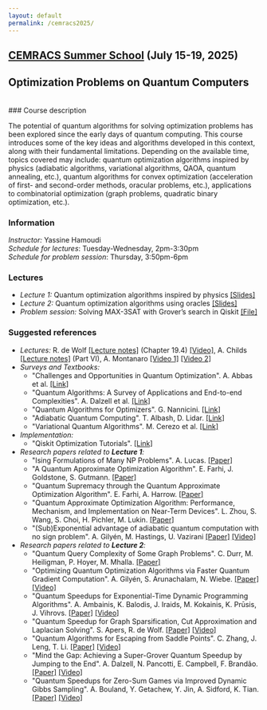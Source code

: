 ```yaml
---
layout: default
permalink: /cemracs2025/
---
```


## [CEMRACS Summer School](https://cemracs2025.math.cnrs.fr/en/) (July 15-19, 2025)
## **Optimization Problems on Quantum Computers**
<br/>
### Course description

The potential of quantum algorithms for solving optimization problems has been explored since the early days of quantum computing. This course introduces some of the key ideas and algorithms developed in this context, along with their fundamental limitations. Depending on the available time, topics covered may include: quantum optimization algorithms inspired by physics (adiabatic algorithms, variational algorithms, QAOA, quantum annealing, etc.), quantum algorithms for convex optimization (acceleration of first- and second-order methods, oracular problems, etc.), applications to combinatorial optimization (graph problems, quadratic binary optimization, etc.).

### Information

*Instructor:* Yassine Hamoudi   
*Schedule for lectures*: Tuesday-Wednesday, 2pm-3:30pm  
*Schedule for problem session*: Thursday, 3:50pm-6pm

### Lectures

* *Lecture 1:* Quantum optimization algorithms inspired by physics [[Slides]](/files/cemracs2025/Lecture1.pdf)
* *Lecture 2:* Quantum optimization algorithms using oracles [[Slides]](/files/cemracs2025/Lecture2.pdf)
* *Problem session:* Solving MAX-3SAT with Grover’s search in Qiskit [[File]](/files/cemracs2025/problem.pdf)

### Suggested references

* *Lectures:* R. de Wolf [[Lecture notes]](https://arxiv.org/abs/1907.09415v5) (Chapter 19.4) [[Video]](https://www.youtube.com/watch?v=1-2LIopvNIk), A. Childs [[Lecture notes]](http://www.cs.umd.edu/~amchilds/qa/) (Part VI), A. Montanaro [[Video 1]](https://youtu.be/Tt7w75zPHl4) [[Video 2]](https://youtu.be/U0ElXDpP8Vk)
* *Surveys and Textbooks:*
  - "Challenges and Opportunities in Quantum Optimization". A. Abbas et al. [[Link]](https://arxiv.org/abs/2312.02279)
  - "Quantum Algorithms: A Survey of Applications and End-to-end Complexities". A. Dalzell et al. [[Link]](https://arxiv.org/abs/2310.03011)
  - "Quantum Algorithms for Optimizers". G. Nannicini. [[Link]](https://arxiv.org/abs/2408.07086)
  - "Adiabatic Quantum Computing". T. Albash, D. Lidar. [[Link]](https://arxiv.org/abs/1611.04471)
  - "Variational Quantum Algorithms". M. Cerezo et al. [[Link]](https://arxiv.org/abs/2012.09265)
* *Implementation:*
  - "Qiskit Optimization Tutorials". [[Link]](https://qiskit-community.github.io/qiskit-optimization/tutorials/index.html)
* *Research papers related to **Lecture 1**:*
  - "Ising Formulations of Many NP Problems". A. Lucas. [[Paper]](https://arxiv.org/abs/1302.5843)
  - "A Quantum Approximate Optimization Algorithm". E. Farhi, J. Goldstone, S. Gutmann. [[Paper]](https://arxiv.org/abs/1411.4028)
  - "Quantum Supremacy through the Quantum Approximate Optimization Algorithm". E. Farhi, A. Harrow. [[Paper]](https://arxiv.org/abs/1602.07674)
  - "Quantum Approximate Optimization Algorithm: Performance, Mechanism, and Implementation on Near-Term Devices". L. Zhou, S. Wang, S. Choi, H. Pichler, M. Lukin. [[Paper]](https://arxiv.org/abs/1812.01041)
  - "(Sub)Exponential advantage of adiabatic quantum computation with no sign problem". A. Gilyén, M. Hastings, U. Vazirani [[Paper]](https://dl.acm.org/doi/10.1145/3406325.3451060) [[Video]](https://www.youtube.com/watch?v=i717nWWW3do)
* *Research papers related to **Lecture 2**:*
  - "Quantum Query Complexity of Some Graph Problems". C. Durr, M. Heiligman, P. Hoyer, M. Mhalla. [[Paper]](https://arxiv.org/abs/quant-ph/0401091)
  - "Optimizing Quantum Optimization Algorithms via Faster Quantum Gradient Computation". A. Gilyén, S. Arunachalam, N. Wiebe. [[Paper]](https://arxiv.org/abs/1711.00465) [[Video]](https://www.youtube.com/watch?v=574nu_cUjm4)
  - "Quantum Speedups for Exponential-Time Dynamic Programming Algorithms". A. Ambainis, K. Balodis, J. Iraids, M. Kokainis, K. Prūsis, J. Vihrovs. [[Paper]](https://arxiv.org/abs/1807.05209) [[Video]](https://youtu.be/LAF1QkRRHXo)
  - "Quantum Speedup for Graph Sparsification, Cut Approximation and Laplacian Solving". S. Apers, R. de Wolf. [[Paper]](https://arxiv.org/abs/1911.07306) [[Video]](https://www.youtube.com/watch?v=p2hZL38tqAs)
  - "Quantum Algorithms for Escaping from Saddle Points". C. Zhang, J. Leng, T. Li. [[Paper]](https://arxiv.org/abs/2007.10253) [[Video]](https://www.youtube.com/watch?v=xbHqktWa354)
  - "Mind the Gap: Achieving a Super-Grover Quantum Speedup by Jumping to the End". A. Dalzell, N. Pancotti, E. Campbell, F. Brandão. [[Paper]](https://arxiv.org/abs/2212.01513) [[Video]](https://www.youtube.com/watch?v=MahJlDfp98w)
  - "Quantum Speedups for Zero-Sum Games via Improved Dynamic Gibbs Sampling". A. Bouland, Y. Getachew, Y. Jin, A. Sidford, K. Tian. [[Paper]](https://arxiv.org/abs/2301.03763) [[Video]](https://www.youtube.com/watch?v=7emo41SuzNg)